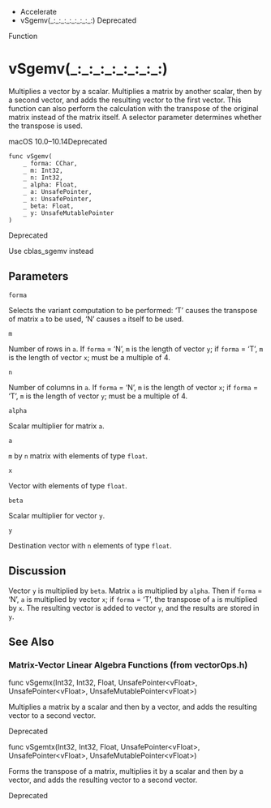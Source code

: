 

- Accelerate
-  vSgemv(\_:\_:\_:\_:\_:\_:\_:\_:) Deprecated

Function

# vSgemv(\_:\_:\_:\_:\_:\_:\_:\_:)

Multiplies a vector by a scalar. Multiplies a matrix by another scalar, then by a second vector, and adds the resulting vector to the first vector. This function can also perform the calculation with the transpose of the original matrix instead of the matrix itself. A selector parameter determines whether the transpose is used.

macOS 10.0–10.14Deprecated

``` source
func vSgemv(
    _ forma: CChar,
    _ m: Int32,
    _ n: Int32,
    _ alpha: Float,
    _ a: UnsafePointer,
    _ x: UnsafePointer,
    _ beta: Float,
    _ y: UnsafeMutablePointer
)
```

Deprecated

Use cblas_sgemv instead

## Parameters 

`forma`  

Selects the variant computation to be performed: ‘T’ causes the transpose of matrix `a` to be used, ‘N’ causes `a` itself to be used.

`m`  

Number of rows in `a`. If `forma` = ‘N’, `m` is the length of vector `y`; if `forma` = ‘T’, `m` is the length of vector `x`; must be a multiple of 4.

`n`  

Number of columns in `a`. If `forma` = ‘N’, `m` is the length of vector `x`; if `forma` = ‘T’, `m` is the length of vector `y`; must be a multiple of 4.

`alpha`  

Scalar multiplier for matrix `a`.

`a`  

`m` by `n` matrix with elements of type `float`.

`x`  

Vector with elements of type `float`.

`beta`  

Scalar multiplier for vector `y`.

`y`  

Destination vector with `n` elements of type `float`.

## Discussion

Vector `y` is multiplied by `beta`. Matrix `a` is multiplied by `alpha`. Then if `forma` = ‘N’, `a` is multiplied by vector `x`; if `forma` = ‘T’, the transpose of `a` is multiplied by `x`. The resulting vector is added to vector `y`, and the results are stored in `y`.

## See Also

### Matrix-Vector Linear Algebra Functions (from vectorOps.h)

func vSgemx(Int32, Int32, Float, UnsafePointer&lt;vFloat>, UnsafePointer&lt;vFloat>, UnsafeMutablePointer&lt;vFloat>)

Multiplies a matrix by a scalar and then by a vector, and adds the resulting vector to a second vector.

Deprecated

func vSgemtx(Int32, Int32, Float, UnsafePointer&lt;vFloat>, UnsafePointer&lt;vFloat>, UnsafeMutablePointer&lt;vFloat>)

Forms the transpose of a matrix, multiplies it by a scalar and then by a vector, and adds the resulting vector to a second vector.

Deprecated

